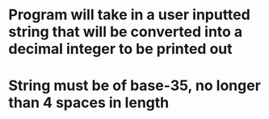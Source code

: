 # Program will take in a user inputted string that will be converted into a decimal integer to be printed out
# String must be of base-35, no longer than 4 spaces in length
